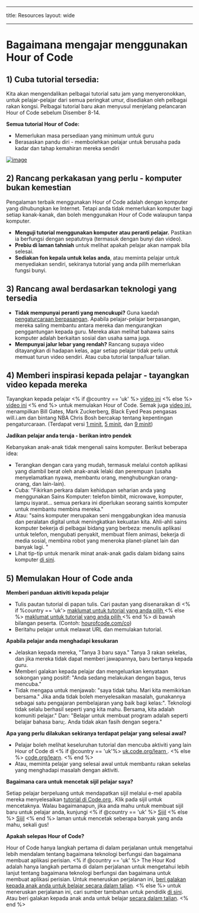 * * *

title: Resources layout: wide

* * *

# Bagaimana mengajar menggunakan Hour of Code

## 1) Cuba tutorial tersedia:

Kita akan mengendalikan pelbagai tutorial satu jam yang menyeronokkan, untuk pelajar-pelajar dari semua peringkat umur, disediakan oleh pelbagai rakan kongsi. Pelbagai tutorial baru akan menyusul menjelang pelancaran Hour of Code sebelum Disember 8-14.

**Semua tutorial Hour of Code:**

  * Memerlukan masa persediaan yang minimum untuk guru
  * Berasaskan pandu diri - membolehkan pelajar untuk berusaha pada kadar dan tahap kemahiran mereka sendiri

[![image](http://code.org/images/tutorials.png)](http://code.org/learn)

## 2) Rancang perkakasan yang perlu - komputer bukan kemestian

Pengalaman terbaik menggunakan Hour of Code adalah dengan komputer yang dihubungkan ke Internet. Tetapi anda tidak memerlukan komputer bagi setiap kanak-kanak, dan boleh menggunakan Hour of Code walaupun tanpa komputer.

  * **Menguji tutorial menggunakan komputer atau peranti pelajar.** Pastikan ia berfungsi dengan sepatutnya (termasuk dengan bunyi dan video).
  * **Prebiu di laman tahniah** untuk melihat apakah pelajar akan nampak bila selesai. 
  * **Sediakan fon kepala untuk kelas anda**, atau meminta pelajar untuk menyediakan sendiri, sekiranya tutorial yang anda pilih memerlukan fungsi bunyi.

## 3) Rancang awal berdasarkan teknologi yang tersedia

  * **Tidak mempunyai peranti yang mencukupi?** Guna kaedah [pengaturcaraan berpasangan](http://www.ncwit.org/resources/pair-programming-box-power-collaborative-learning). Apabila pelajar-pelajar berpasangan, mereka saling membantu antara mereka dan mengurangkan penggantungan kepada guru. Mereka akan melihat bahawa sains komputer adalah berkaitan sosial dan usaha sama juga.
  * **Mempunyai jalur lebar yang rendah?** Rancang supaya video ditayangkan di hadapan kelas, agar setiap pelajar tidak perlu untuk memuat turun video sendiri. Atau cuba tutorial tanpa/luar talian.

## 4) Memberi inspirasi kepada pelajar - tayangkan video kepada mereka

Tayangkan kepada pelajar <% if @country == 'uk' %> [video ini](https://www.youtube.com/watch?v=96B5-JGA9EQ) <% else %> [video ini](http://www.youtube.com/watch?v=FC5FbmsH4fw) <% end %> untuk memulakan Hour of Code. Semak juga [video ini](http://youtube.com/codeorg), menampilkan Bill Gates, Mark Zuckerberg, Black Eyed Peas pengasas will.i.am dan bintang NBA Chris Bosh bercakap tentang kepentingan pengaturcaraan. (Terdapat versi [1 minit](https://www.youtube.com/watch?v=qYZF6oIZtfc), [5 minit](https://www.youtube.com/watch?v=nKIu9yen5nc), dan [9 minit](https://www.youtube.com/watch?v=dU1xS07N-FA))

**Jadikan pelajar anda teruja - berikan intro pendek**

Kebanyakan anak-anak tidak mengenali sains komputer. Berikut beberapa idea:

  * Terangkan dengan cara yang mudah, termasuk melalui contoh aplikasi yang diambil berat oleh anak-anak lelaki dan perempuan (usaha menyelamatkan nyawa, membantu orang, menghubungkan orang-orang, dan lain-lain).
  * Cuba: "Fikirkan perkara dalam kehidupan seharian anda yang menggunakan Sains Komputer: telefon bimbit, microwave, komputer, lampu isyarat... semua perkara ini diperlukan seorang saintis komputer untuk membantu membina mereka."
  * Atau: "sains komputer merupakan seni menggabungkan idea manusia dan peralatan digital untuk meningkatkan kekuatan kita. Ahli-ahli sains komputer bekerja di pelbagai bidang yang berbeza: menulis aplikasi untuk telefon, mengubati penyakit, membuat filem animasi, bekerja di media sosial, membina robot yang meneroka planet-planet lain dan banyak lagi. "
  * Lihat tip-tip untuk menarik minat anak-anak gadis dalam bidang sains komputer [di sini](http://code.org/girls). 

## 5) Memulakan Hour of Code anda

**Memberi panduan aktiviti kepada pelajar**

  * Tulis pautan tutorial di papan tulis. Cari pautan yang disenaraikan di <% if %country == 'uk'> [ maklumat untuk tutorial yang anda pilih ](http://uk.code.org/learn) <% else %> [ maklumat untuk tutorial yang anda pilih ](http://code.org/learn) <% end %> di bawah bilangan peserta. (Contoh: [hourofcode.com/co](http://code.org/learn)) 
  * Beritahu pelajar untuk melawat URL dan memulakan tutorial.

**Apabila pelajar anda menghadapi kesukaran**

  * Jelaskan kepada mereka, "Tanya 3 baru saya." Tanya 3 rakan sekelas, dan jika mereka tidak dapat memberi jawapannya, baru bertanya kepada guru.
  * Memberi galakan kepada pelajar dan mengeluarkan kenyataan sokongan yang positif: "Anda sedang melakukan dengan bagus, terus mencuba."
  * Tidak mengapa untuk menjawab: "saya tidak tahu. Mari kita memikirkan bersama." Jika anda tidak boleh menyelesaikan masalah, gunakannya sebagai satu pengajaran pembelajaran yang baik bagi kelas:". Teknologi tidak selalu berhasil seperti yang kita mahu. Bersama, kita adalah komuniti pelajar." Dan: "Belajar untuk membuat program adalah seperti belajar bahasa baru;. Anda tidak akan fasih dengan segera."

**Apa yang perlu dilakukan sekiranya terdapat pelajar yang selesai awal?**

  * Pelajar boleh melihat keseluruhan tutorial dan mencuba aktiviti yang lain Hour of Code di <% if @country == 'uk'%> [ uk.code.org/learn ](http://uk.code.org/learn). <% else %> [code.org/learn](http://code.org/learn). <% end %> 
  * Atau, meminta pelajar yang selesai awal untuk membantu rakan sekelas yang menghadapi masalah dengan aktiviti.

**Bagaimana cara untuk mencetak sijil pelajar saya?**

Setiap pelajar berpeluang untuk mendapatkan sijil melalui e-mel apabila mereka menyelesaikan [tutorial di Code.org ](http://studio.code.org). Klik pada sijil untuk mencetaknya. Walau bagaimanapun, jika anda mahu untuk membuat sijil baru untuk pelajar anda, kunjungi <% if @country == 'uk' %> [Sijil](http://uk.code.org/certificates) <% else %> [Sijil](http://code.org/certificates) <% end %> laman untuk mencetak seberapa banyak yang anda mahu, sekali gus!

**Apakah selepas Hour of Code?**

Hour of Code hanya langkah pertama di dalam perjalanan untuk mengetahui lebih mendalam tentang bagaimana teknologi berfungsi dan bagaimana membuat aplikasi perisian. <% if @country == 'uk' %> The Hour Kod adalah hanya langkah pertama di dalam perjalanan untuk mengetahui lebih lanjut tentang bagaimana teknologi berfungsi dan bagaimana untuk membuat aplikasi perisian. Untuk meneruskan perjalanan ini, [beri galakan kepada anak anda untuk belajar secara dalam talian](http://uk.code.org/learn/beyond). <% else %> untuk meneruskan perjalanan ini, cari sumber tambahan untuk pendidik [di sini](http://code.org/educate). Atau beri galakan kepada anak anda untuk belajar [secara dalam talian](http://code.org/learn/beyond). <% end %>